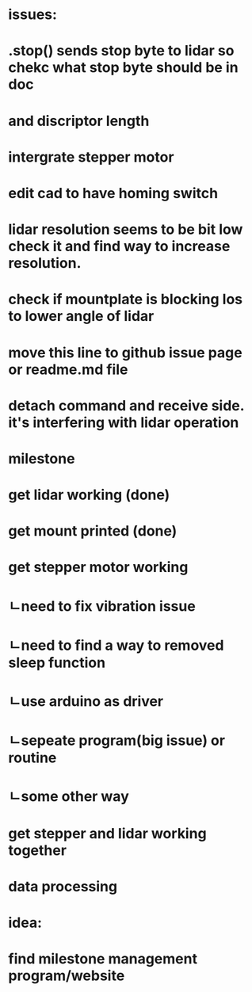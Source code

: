 # issues:
# .stop() sends stop byte to lidar so chekc what stop byte should be in doc
# and discriptor length
# intergrate stepper motor
# edit cad to have homing switch
# lidar resolution seems to be bit low check it and find way to increase resolution.
# check if mountplate is blocking los to lower angle of lidar
# move this line to github issue page or readme.md file
# detach command and receive side. it's interfering with lidar operation

# milestone
# get lidar working (done)
# get mount printed (done)
# get stepper motor working
# ㄴneed to fix vibration issue
# ㄴneed to find a way to removed sleep function
#  ㄴuse arduino as driver
#  ㄴsepeate program(big issue) or routine
#  ㄴsome other way
# get stepper and lidar working together
# data processing

# idea:
# find milestone management program/website